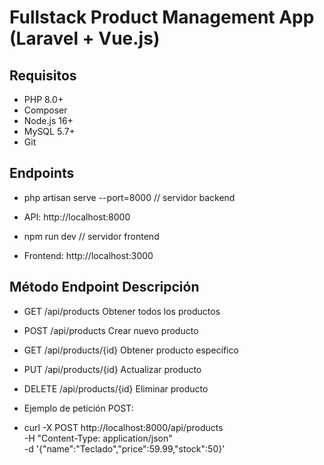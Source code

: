 # Fullstack Product Management App (Laravel + Vue.js)


## Requisitos

- PHP 8.0+
- Composer
- Node.js 16+
- MySQL 5.7+
- Git

## Endpoints


- php artisan serve --port=8000 // servidor backend
- API: http://localhost:8000

- npm run dev // servidor frontend
- Frontend: http://localhost:3000


## Método	Endpoint	Descripción
- GET	/api/products	Obtener todos los productos
- POST	/api/products	Crear nuevo producto
- GET	/api/products/{id}	Obtener producto específico
- PUT	/api/products/{id}	Actualizar producto
- DELETE	/api/products/{id}	Eliminar producto


- Ejemplo de petición POST:
- curl -X POST http://localhost:8000/api/products \
  -H "Content-Type: application/json" \
  -d '{"name":"Teclado","price":59.99,"stock":50}'

